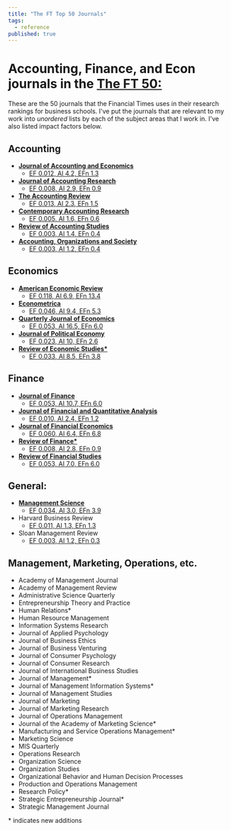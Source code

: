 ```yaml
---
title: "The FT Top 50 Journals"
tags:
  - reference
published: true
---
```


# Accounting, Finance, and Econ journals in the [The FT 50:](https://www.ft.com/content/3405a512-5cbb-11e1-8f1f-00144feabdc0#axzz4J5U4V1EX)

These are the 50 journals that the Financial Times uses in their research rankings for business schools. I've put the journals that are relevant to my work into _unordered_
lists by each of the subject areas that I work in. I've also listed impact factors below. 
## Accounting
- [__Journal of Accounting and Economics__](https://www.journals.elsevier.com/journal-of-accounting-and-economics)
	- [EF 0.012, AI 4.2, EFn 1.3](http://eigenfactor.org/projects/journalRank/rankings.php?bsearch=JOURNAL+OF+ACCOUNTING+%26+ECONOMICS&searchby=journal&orderby=eigenfactor)
- [__Journal of Accounting Research__](https://onlinelibrary.wiley.com/journal/1475679x)
	- [EF 0.008, AI 2.9, EFn 0.9](http://eigenfactor.org/projects/journalRank/rankings.php?bsearch=JOURNAL+OF+ACCOUNTING+RESEARCH&searchby=journal&orderby=eigenfactor)
- [__The Accounting Review__](https://aaahq.org/Research/Journals/The-Accounting-Review)
	- [EF 0.013, AI 2.3, EFn 1.5](http://eigenfactor.org/projects/journalRank/rankings.php?bsearch=ACCOUNTING+REVIEW&searchby=journal&orderby=eigenfactor)
- [__Contemporary Accounting Research__](https://onlinelibrary.wiley.com/journal/19113846)
	- [EF 0.005, AI 1.6, EFn 0.6](http://eigenfactor.org/projects/journalRank/rankings.php?bsearch=CONTEMPORARY+ACCOUNTING+RESEARCH&searchby=journal&orderby=eigenfactor)
- [__Review of Accounting Studies__](https://www.springer.com/journal/11142)
	- [EF 0.003, AI 1.4, EFn 0.4](http://eigenfactor.org/projects/journalRank/rankings.php?bsearch=REVIEW+OF+ACCOUNTING+STUDIES&searchby=journal&orderby=eigenfactor)
- [__Accounting, Organizations and Society__](https://www.journals.elsevier.com/accounting-organizations-and-society)
	- [EF 0.003, AI 1.2, EFn 0.4](http://eigenfactor.org/projects/journalRank/rankings.php?bsearch=ACCOUNTING+ORGANIZATIONS+AND+SOCIETY&searchby=journal&orderby=eigenfactor)


## Economics
- [__American Economic Review__](https://www.aeaweb.org/journals/aer)
	- [EF 0.118, AI 6.9, EFn 13.4](http://eigenfactor.org/projects/journalRank/rankings.php?bsearch=AMERICAN+ECONOMIC+REVIEW&searchby=journal&orderby=eigenfactor)
- [__Econometrica__](https://www.econometricsociety.org/publications/econometrica/browse)
	- [EF 0.046, AI 9.4, EFn 5.3](http://eigenfactor.org/projects/journalRank/rankings.php?bsearch=ECONOMETRICA&searchby=journal&orderby=eigenfactor)
- [__Quarterly Journal of Economics__](https://academic.oup.com/qje)
	- [EF 0.053, AI 16.5, EFn 6.0](http://eigenfactor.org/projects/journalRank/rankings.php?bsearch=QUARTERLY+JOURNAL+OF+ECONOMICS&searchby=journal&orderby=eigenfactor)
- [__Journal of Political Economy__](https://www.journals.uchicago.edu/toc/jpe/current)
	- [EF 0.023, AI 10, EFn 2.6](http://eigenfactor.org/projects/journalRank/rankings.php?bsearch=JOURNAL+OF+POLITICAL+ECONOMY&searchby=journal&orderby=eigenfactor)
- [__Review of Economic Studies*__](https://www.restud.com)
	- [EF 0.033, AI 8.5, EFn 3.8](http://eigenfactor.org/projects/journalRank/rankings.php?bsearch=REVIEW+OF+ECONOMIC+STUDIES&searchby=journal&orderby=eigenfactor)

## Finance
- [__Journal of Finance__](https://onlinelibrary.wiley.com/journal/15406261)
	- [EF 0.053, AI 10.7, EFn 6.0](http://eigenfactor.org/projects/journalRank/rankings.php?bsearch=JOURNAL+OF+FINANCE&searchby=journal&orderby=eigenfactor)
- [__Journal of Financial and Quantitative Analysis__](https://jfqa.org)
	- [EF 0.010, AI 2.4, EFn 1.2](http://eigenfactor.org/projects/journalRank/rankings.php?bsearch=JOURNAL+OF+FINANCIAL+AND+QUANTITATIVE+ANALYSIS&searchby=journal&orderby=eigenfactor)
- [__Journal of Financial Economics__](https://www.journals.elsevier.com/journal-of-financial-economics)
	- [EF 0.060, AI 6.4, EFn 6.8](http://eigenfactor.org/projects/journalRank/rankings.php?bsearch=JOURNAL+OF+FINANCIAL+AND+QUANTITATIVE+ANALYSIS&searchby=journal&orderby=eigenfactor)
- [__Review of Finance*__](https://academic.oup.com/rof)
	- [EF 0.008, AI 2.8, EFn 0.9](http://eigenfactor.org/projects/journalRank/rankings.php?bsearch=Review+of+Finance&searchby=journal&orderby=eigenfactor)
- [__Review of Financial Studies__](https://academic.oup.com/rfs)
	- [EF 0.053, AI 7.0, EFn 6.0](http://eigenfactor.org/projects/journalRank/rankings.php?bsearch=REVIEW+OF+FINANCIAL+STUDIES&searchby=journal&orderby=eigenfactor)

## General:
- [__Management Science__](https://pubsonline.informs.org/journal/mnsc)
	- [EF 0.034, AI 3.0, EFn 3.9](http://eigenfactor.org/projects/journalRank/rankings.php?bsearch=MANAGEMENT+SCIENCE&searchby=journal&orderby=eigenfactor)
- Harvard Business Review
	- [EF 0.011, AI 1.3, EFn 1.3](http://eigenfactor.org/projects/journalRank/rankings.php?bsearch=HARVARD+BUSINESS+REVIEW&searchby=journal&orderby=eigenfactor)
- Sloan Management Review
	- [EF 0.003, AI 1.2, EFn 0.3](http://eigenfactor.org/projects/journalRank/rankings.php?bsearch=MIT+SLOAN+MANAGEMENT+REVIEW&searchby=journal&orderby=eigenfactor)


## Management, Marketing, Operations, etc.
- Academy of Management Journal
- Academy of Management Review
- Administrative Science Quarterly
- Entrepreneurship Theory and Practice
- Human Relations*
- Human Resource Management
- Information Systems Research
- Journal of Applied Psychology
- Journal of Business Ethics
- Journal of Business Venturing
- Journal of Consumer Psychology
- Journal of Consumer Research
- Journal of International Business Studies
- Journal of Management*
- Journal of Management Information Systems*
- Journal of Management Studies
- Journal of Marketing
- Journal of Marketing Research
- Journal of Operations Management
- Journal of the Academy of Marketing Science*
- Manufacturing and Service Operations Management*
- Marketing Science
- MIS Quarterly
- Operations Research
- Organization Science
- Organization Studies
- Organizational Behavior and Human Decision Processes
- Production and Operations Management
- Research Policy*
- Strategic Entrepreneurship Journal*
- Strategic Management Journal

\* indicates new additions